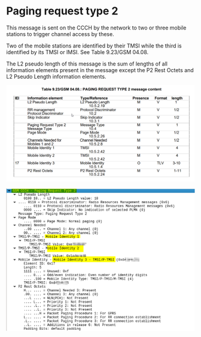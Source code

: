 # Paging request type 2

This message is sent on the CCCH by the network to two or three mobile stations to trigger channel access by these.&#x20;

Two of the mobile stations are identified by their TMSI while the third is identified by its TMSI or IMSI. See Table 9.23/GSM 04.08.&#x20;

The L2 pseudo length of this message is the sum of lengths of all information elements present in the message except the P2 Rest Octets and L2 Pseudo Length information elements.

![](<../.gitbook/assets/image (17).png>)

![](<../.gitbook/assets/image (16).png>)
